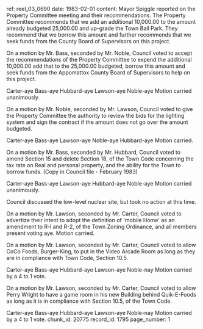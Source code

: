 ref: reel_03_0690
date: 1983-02-01
content: Mayor Spiggle reported on the Property Committee meeting and their recommendations. The Property Committee recommends that we add an additional 10,000.00 to the amount already budgeted 25,000.00 and up-grade the Town Ball Park. They recommend that we borrow this amount and further recommends that we seek funds from the County Board of Supervisors on this project.

On a motion by Mr. Bass, seconded by Mr. Noble, Council voted to accept the recommendations of the Property Committee to expend the additional 10,000.00 add that to the 25,000.00 budgeted, borrow this amount and seek funds from the Appomattox County Board of Supervisors to help on this project.

Carter-aye  Bass-aye  Hubbard-aye  Lawson-aye  Noble-aye
Motion carried unanimously.

On a motion by Mr. Noble, seconded by Mr. Lawson, Council voted to give the Property Committee the authority to review the bids for the lighting system and sign the contract if the amount does not go over the amount budgeted.

Carter-aye  Bass-aye  Lawson-aye  Noble-aye  Hubbard-aye
Motion carried.

On a motion by Mr. Bass, seconded by Mr. Hubbard, Council voted to amend Section 15 and delete Section 18, of the Town Code concerning the tax rate on Real and personal property, and the ability for the Town to borrow funds. (Copy in Council file - February 1983)

Carter-aye  Bass-aye  Lawson-aye  Hubbard-aye  Noble-aye
Motion carried unanimously.

Council discussed the low-level nuclear site, but took no action at this time.

On a motion by Mr. Lawson, seconded by Mr. Carter, Council voted to advertize their intent to adopt the definition of 'mobile Home' as an amendment to R-l and R-2, of the Town Zoning Ordinance, and all members present voting aye. Motion carried.

On a motion by Mr. Lawson, seconded by Mr. Carter, Council voted to allow CoCo Foods, Burger-King, to put in the Video Arcade Room as long as they are in compliance with Town Code, Section 10.5.

Carter-aye  Bass-aye  Hubbard-aye  Lawson-aye  Noble-nay
Motion carried by a 4 to 1 vote.

On a motion by Mr. Lawson, seconded by Mr. Carter, Council voted to allow Perry Wright to have a game room in his new Building behind Quik-E-Foods as long as it is in compliance with Section 10.5, of the Town Code.

Carter-aye  Bass-aye  Hubbard-aye  Lawson-aye  Noble-nay
Motion carried by a 4 to 1 vote.
chunk_id: 20775
record_id: 1795
page_number: 1

